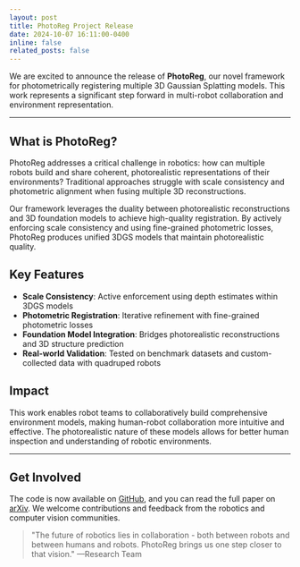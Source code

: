 ```yaml
---
layout: post
title: PhotoReg Project Release
date: 2024-10-07 16:11:00-0400
inline: false
related_posts: false
---
```


We are excited to announce the release of **PhotoReg**, our novel framework for photometrically registering multiple 3D Gaussian Splatting models. This work represents a significant step forward in multi-robot collaboration and environment representation.

---

## What is PhotoReg?

PhotoReg addresses a critical challenge in robotics: how can multiple robots build and share coherent, photorealistic representations of their environments? Traditional approaches struggle with scale consistency and photometric alignment when fusing multiple 3D reconstructions.

Our framework leverages the duality between photorealistic reconstructions and 3D foundation models to achieve high-quality registration. By actively enforcing scale consistency and using fine-grained photometric losses, PhotoReg produces unified 3DGS models that maintain photorealistic quality.

## Key Features

- **Scale Consistency**: Active enforcement using depth estimates within 3DGS models
- **Photometric Registration**: Iterative refinement with fine-grained photometric losses
- **Foundation Model Integration**: Bridges photorealistic reconstructions and 3D structure prediction
- **Real-world Validation**: Tested on benchmark datasets and custom-collected data with quadruped robots

## Impact

This work enables robot teams to collaboratively build comprehensive environment models, making human-robot collaboration more intuitive and effective. The photorealistic nature of these models allows for better human inspection and understanding of robotic environments.

---

## Get Involved

The code is now available on [GitHub](https://github.com/ziweny11/PhotoRegCodes), and you can read the full paper on [arXiv](https://arxiv.org/abs/2410.05044). We welcome contributions and feedback from the robotics and computer vision communities.

> "The future of robotics lies in collaboration - both between robots and between humans and robots. PhotoReg brings us one step closer to that vision."
> —Research Team
